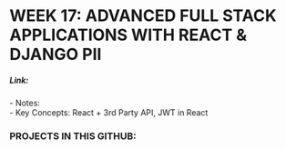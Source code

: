 # WEEK 17: ADVANCED FULL STACK APPLICATIONS WITH REACT & DJANGO PII 
##### Link:  
\- Notes:   
\- Key Concepts: React + 3rd Party API, JWT in React


### PROJECTS IN THIS GITHUB:
## 


